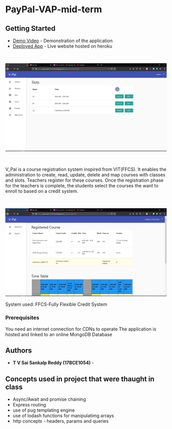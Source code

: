 # PayPal-VAP-mid-term

## Getting Started
* [Demo Video](https://youtu.be/vEo_ertgHhg ) - Demonstration of the application
* [Deployed App](https://pure-eyrie-77351.herokuapp.com/) - Live website hosted on heroku

<br/>

![V_Pal](https://github.com/sankalpreddy1998/PayPal-VAP-mid-term/blob/master/images-git/crud.JPG)

<br/>


V_Pal is a course registration system inspired from VIT(FFCS). It enables the administration to create, read, update, delete and map courses with classes and slots. Teachers register for these courses. Once the registration phase for the teachers is complete, the students select the courses the want to enroll to based on a credit system.


<br/>


![V_Pal](https://github.com/sankalpreddy1998/PayPal-VAP-mid-term/blob/master/images-git/registered1.JPG)


System used: FFCS-Fully Flexible Credit System


### Prerequisites

You need an internet connection for CDNs to operate
The application is hosted and linked to an online MongoDB Database


## Authors

* **T V Sai Sankalp Reddy (17BCE1054)** - 


## Concepts used in project that were thaught in class  

* Async/Await and promise chaining
* Express routing
* use of pug templating engine
* use of lodash functions for manipulatimg arrays
* http concepts - headers, params and queries
